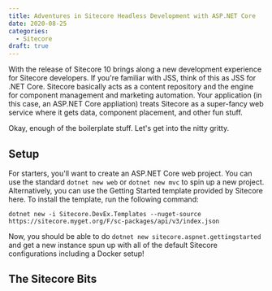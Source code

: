 ```yaml
---
title: Adventures in Sitecore Headless Development with ASP.NET Core
date: 2020-08-25
categories:
  - Sitecore
draft: true
---
```


With the release of Sitecore 10 brings along a new development experience for Sitecore developers. If you're familiar with JSS, think of this as JSS for .NET Core. Sitecore basically acts as a content repository and the engine for component management and marketing automation. Your application (in this case, an ASP.NET Core appliation) treats Sitecore as a super-fancy web service where it gets data, component placement, and other fun stuff.

Okay, enough of the boilerplate stuff. Let's get into the nitty gritty.

## Setup

For starters, you'll want to create an ASP.NET Core web project. You can use the standard `dotnet new web` or `dotnet new mvc` to spin up a new project. Alternatively, you can use the Getting Started template provided by Sitecore here. To install the template, run the following command:

`dotnet new -i Sitecore.DevEx.Templates --nuget-source https://sitecore.myget.org/F/sc-packages/api/v3/index.json`

Now, you should be able to do `dotnet new sitecore.aspnet.gettingstarted` and get a new instance spun up with all of the default Sitecore configurations including a Docker setup!

## The Sitecore Bits
